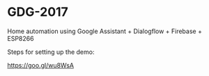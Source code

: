 # GDG-2017
Home automation using Google Assistant + Dialogflow + Firebase + ESP8266

Steps for setting up the demo:

https://goo.gl/wu8WsA
